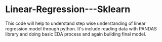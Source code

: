 # Linear-Regression---Sklearn
This code will help to understand step wise understanding of linear regression model through python.
It's include reading data with PANDAS library and doing basic EDA process and again building final model.
